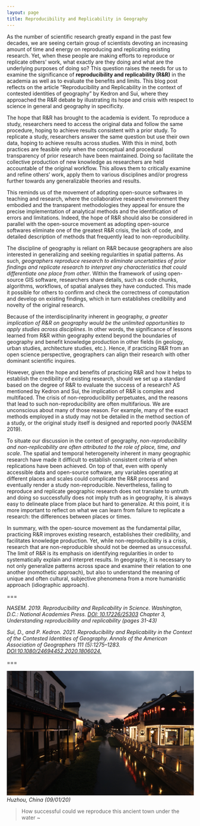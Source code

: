 ```yaml
---
layout: page
title: Reproducibility and Replicability in Geography
---
```


As the number of scientific research greatly expand in the past few decades, we are seeing certain group of scientists devoting an increasing amount of time and energy on reproducing and replicating existing research. Yet, when these people are making efforts to reproduce or replicate others’ work, what exactly are they doing and what are the underlying purposes of doing so? This question raises the needs for us to examine the significance of **reproducibility and replicability (R&R)** in the academia as well as to evaluate the benefits and limits. This blog post reflects on the article “Reproducibility and Replicability in the context of contested identities of geography” by Kedron and Sui, where they approached the R&R debate by illustrating its hope and crisis with respect to science in general and geography in specificity.

The hope that R&R has brought to the academia is evident. To reproduce a study, researchers need to access the original data and follow the same procedure, hoping to achieve results consistent with a prior study. To replicate a study, researchers answer the same question but use their own data, hoping to achieve results across studies. With this in mind, both practices are feasible only when the conceptual and procedural transparency of prior research have been maintained. Doing so facilitate the collective production of new knowledge as researchers are held accountable of the original workflow. This allows them to critically examine and refine others’ work, apply them to various disciplines and/or progress further towards any generalizable theories and results.

This reminds us of the movement of adopting open-source softwares in teaching and research, where the collaborative research environment they embodied and the transparent methodologies they appeal for ensure the  precise implementation of analytical methods and the identification of errors and limitations. Indeed, the hope of R&R should also be considered in parallel with the open-source movement as adopting open-source softwares eliminate one of the greatest R&R crisis, the lack of code, and detailed description of methods that frequently lead to non-reproducibility.

The discipline of geography is reliant on R&R because geographers are also interested in generalizing and seeking regularities in spatial patterns. As such, *geographers reproduce research to eliminate uncertainties of prior findings and replicate research to interpret any characteristics that could differentiate one place from other*. Within the framework of using open-source GIS software, researchers share details, such as code chunks, algorithms, workflows, of spatial analyses they have conducted. This made it possible for others to confirm and check the correctness of computation and develop on existing findings, which in turn establishes credibility and novelty of the original research.

Because of the interdisciplinarity inherent in geography, *a greater implication of R&R on geography would be the unlimited opportunities to apply studies across disciplines*. In other words, the significance of lessons learned from R&R within geography extend beyond the boundaries of geography and benefit knowledge production in other fields (in geology, urban studies, architecture studies, etc.). Hence, if practicing R&R from an open science perspective, geographers can align their research with other dominant scientific inquires.

However, given the hope and benefits of practicing R&R and how it helps to establish the credibility of existing research, should we set up a standard based on the degree of R&R to evaluate the success of a research?  AS mentioned by Kedron and Sui, the implication of R&R is complex and multifaced. The crisis of non-reproducibility perpetuates, and the reasons that lead to such non-reproducibility are often multifarious. We are unconscious about many of those reason. For example, many of the exact methods employed in a study may not be detailed in the method section of a study, or the original study itself is designed and reported poorly (NASEM 2019).

To situate our discussion in the context of geography, *non-reproducibility and non-replicability are often attributed to the role of place, time, and scale*. The spatial and temporal heterogeneity inherent in many geographic research have made it difficult to establish consistent criteria of when replications have been achieved. On top of that, even with openly accessible data and open-source software, any variables operating at different places and scales could complicate the R&R process and eventually render a study non-reproducible. Nevertheless, failing to reproduce and replicate geographic research does not translate to untruth and doing so successfully does not imply truth as in geography, it is always easy to delineate place from place but hard to generalize. At this point, it is more important to reflect on what we can learn from failure to replicate a research: the differences between places or times.  

In summary, with the open-source movement as the fundamental pillar, practicing R&R improves existing research, establishes their credibility, and facilitates knowledge production. Yet, while non-reproducibility is a crisis, research that are non-reproducible should not be deemed as unsuccessful. The limit of R&R is its emphasis on identifying regularities in order to systematically explain and interpret results. In geography,  it is necessary to not only generalize patterns across space and examine their relation to one another (nomothetic approach), but also to understand the meaning of unique and often cultural, subjective phenomena from a more humanistic approach (idiographic approach).

===

*NASEM. 2019. Reproducibility and Replicability in Science. Washington, D.C.: National Academies Press. [DOI: 10.17226/25303](https://www.nap.edu/catalog/25303/reproducibility-and-replicability-in-science) Chapter 3, Understanding reproducibility and replicability (pages 31-43)*

*Sui, D., and P. Kedron. 2021. Reproducibility and Replicability in the Context of the Contested Identities of Geography. Annals of the American Association of Geographers 111 (5):1275–1283. [DOI:10.1080/24694452.2020.1806024.](https://www.tandfonline.com/doi/full/10.1080/24694452.2020.1806024)*

===

![Scene](assets/IMG_3876.jpg)
*Huzhou, China (09/01/20)*

> How successful could we reproduce this ancient town under the water ~
